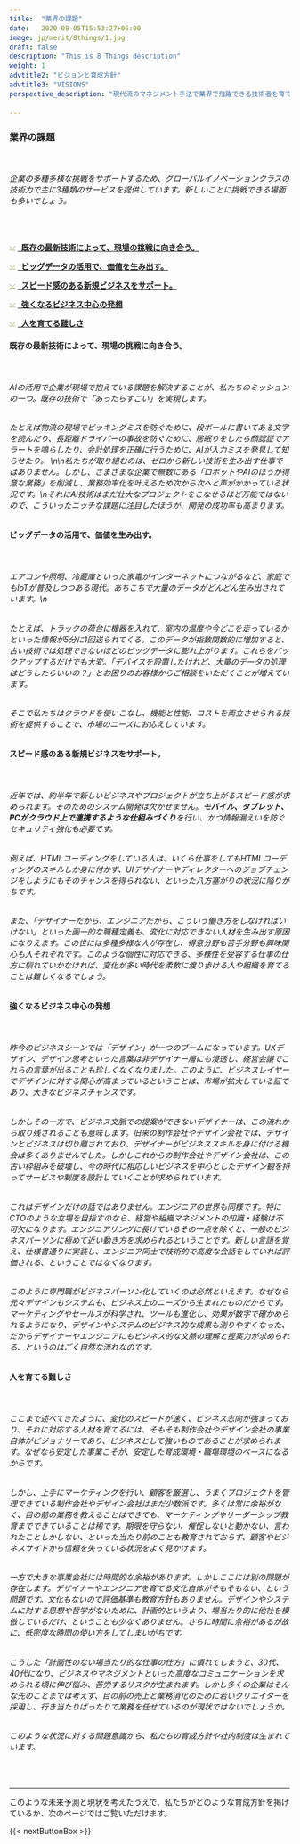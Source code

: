 ```yaml
---
title:  "業界の課題"
date:   2020-08-05T15:53:27+06:00
image: jp/merit/8things/1.jpg
draft: false
description: "This is 8 Things description"
weight: 1
advtitle2: "ビジョンと育成方針"
advtitle3: "VISIONS"
perspective_description: "現代流のマネジメント手法で業界で飛躍できる技術者を育てたい。\nアンダーズは世界中のIT技術を組み合わせて、日本とインドので企業が抱える課題と向き合ってきました。そんな当社の土台にある、ビジョンや育成方針をお伝えします。"

---
```


### **業界の課題**
&nbsp;
###### 企業の多種多様な挑戦をサポートするため、グローバルイノベーションクラスの技術力で主に3種類のサービスを提供しています。新しいことに挑戦できる場面も多いでしょう。
&nbsp;

![Image Not Available](../../ico_arw_page_anchor.webp) [**&nbsp; 既存の最新技術によって、現場の挑戦に向き合う。**](#既存の最新技術によって、現場の挑戦に向き合う。)

![Image Not Available](../../ico_arw_page_anchor.webp) [**&nbsp; ビッグデータの活用で、価値を生み出す。**](#ビッグデータの活用で、価値を生み出す。)

![Image Not Available](../../ico_arw_page_anchor.webp) [**&nbsp; スピード感のある新規ビジネスをサポート。**](#分業化と画一性の弊害)

![Image Not Available](../../ico_arw_page_anchor.webp) [**&nbsp; 強くなるビジネス中心の発想**](#強くなるビジネス中心の発想)

![Image Not Available](../../ico_arw_page_anchor.webp) [**&nbsp; 人を育てる難しさ**](#人を育てる難しさ)

#### **既存の最新技術によって、現場の挑戦に向き合う。**
&nbsp;
###### AIの活用で企業が現場で抱えている課題を解決することが、私たちのミッションの一つ。既存の技術で「あったらすごい」を実現します。
###### たとえば物流の現場でピッキングミスを防ぐために、段ボールに書いてある文字を読んだり、長距離ドライバーの事故を防ぐために、居眠りをしたら顔認証でアラートを鳴らしたり、会計処理を正確に行うために、AIが入力ミスを発見して知らせたり。 \n\n私たちが取り組むのは、ゼロから新しい技術を生み出す仕事ではありません。しかし、さまざまな企業で無数にある「ロボットやAIのほうが得意な業務」を削減し、業務効率化を叶えるため次から次へと声がかかっている状況です。\nそれにAI技術はまだ壮大なプロジェクトをこなせるほど万能ではないので、こういったニッチな課題に注目したほうが、開発の成功率も高まります。

#### **ビッグデータの活用で、価値を生み出す。**
&nbsp;
###### エアコンや照明、冷蔵庫といった家電がインターネットにつながるなど、家庭でもIoTが普及しつつある現代。あちこちで大量のデータがどんどん生み出されています。\n
###### たとえば、トラックの荷台に機器を入れて、室内の温度や今どこを走っているかといった情報が5分に1回送られてくる。このデータが指数関数的に増加すると、古い技術では処理できないほどのビッグデータに膨れ上がります。これらをバックアップするだけでも大変。「デバイスを設置したけれど、大量のデータの処理はどうしたらいいの？」とお困りのお客様からご相談をいただくことが増えています。
###### そこで私たちはクラウドを使いこなし、機能と性能、コストを両立させられる技術を提供することで、市場のニーズにお応えしています。
#### **スピード感のある新規ビジネスをサポート。**
&nbsp;
###### 近年では、約半年で新しいビジネスやプロジェクトが立ち上がるスピード感が求められます。そのためのシステム開発は欠かせません。**モバイル、タブレット、PCがクラウド上で連携するような仕組みづくり**を行い、かつ情報漏えいを防ぐセキュリティ強化も必要です。
###### 例えば、HTMLコーディングをしている人は、いくら仕事をしてもHTMLコーディングのスキルしか身に付かず、UIデザイナーやディレクターへのジョブチェンジをしようにもそのチャンスを得られない、といった八方塞がりの状況に陥りがちです。
###### また、「デザイナーだから、エンジニアだから、こういう働き方をしなければいけない」といった画一的な職種定義も、変化に対応できない人材を生み出す原因になりえます。この世には多種多様な人が存在し、得意分野も苦手分野も興味関心も人それぞれです。このような個性に対応できる、多様性を受容する仕事の仕方に馴れていかなければ、変化が多い時代を柔軟に渡り歩ける人や組織を育てることは難しくなるでしょう。

#### **強くなるビジネス中心の発想**
&nbsp;
###### 昨今のビジネスシーンでは「デザイン」が一つのブームになっています。UXデザイン、デザイン思考といった言葉は非デザイナー層にも浸透し、経営会議でこれらの言葉が出ることも珍しくなくなりました。このように、ビジネスレイヤーでデザインに対する関心が高まっているということは、市場が拡大している証であり、大きなビジネスチャンスです。
###### しかしその一方で、ビジネス文脈での提案ができないデザイナーは、この流れから取り残されることも意味します。旧来の制作会社やデザイン会社では、デザインとビジネスは切り離されており、デザイナーがビジネススキルを身に付ける機会は多くありませんでした。しかしこれからの制作会社やデザイン会社は、この古い枠組みを破壊し、今の時代に相応しいビジネスを中心としたデザイン観を持ってサービスや制度を設計していくことが求められています。
###### これはデザインだけの話ではありません。エンジニアの世界も同様です。特にCTOのような立場を目指すのなら、経営や組織マネジメントの知識・経験は不可欠になります。エンジニアリングに長けているその一点を除くと、一般のビジネスパーソンに極めて近い動き方を求められるということです。新しい言語を覚え、仕様書通りに実装し、エンジニア同士で技術的で高度な会話をしていれば評価される、ということではなくなります。
###### このように専門職がビジネスパーソン化していくのは必然といえます。なぜなら元々デザインもシステムも、ビジネス上のニーズから生まれたものだからです。マーケティングやセールスが科学され、ツールも進化し、効果が数字で確かめられるようになり、デザインやシステムのビジネス的な成果も測りやすくなった、だからデザイナーやエンジニアにもビジネス的な文脈の理解と提案力が求められる、というのはごく自然な流れなのです。

#### **人を育てる難しさ**
&nbsp;
###### ここまで述べてきたように、変化のスピードが速く、ビジネス志向が強まっており、それに対応する人材を育てるには、そもそも制作会社やデザイン会社の事業自体がビジョナリーであり、ビジネスとして強いものであることが求められます。なぜなら安定した事業こそが、安定した育成環境・職場環境のベースになるからです。
###### しかし、上手にマーケティングを行い、顧客を厳選し、うまくプロジェクトを管理できている制作会社やデザイン会社はまだ少数派です。多くは常に余裕がなく、目の前の業務を教えることはできても、マーケティングやリーダーシップ教育までできていることは稀です。期限を守らない、催促しないと動かない、言われたことしかしない、といった当たり前のことも教育されておらず、顧客やビジネスサイドから信頼を失っている状況をよく見かけます。
###### 一方で大きな事業会社には時間的な余裕があります。しかしここには別の問題が存在します。デザイナーやエンジニアを育てる文化自体がそもそもない、という問題です。文化もないので評価基準も教育方針もありません。デザインやシステムに対する思想や哲学がないために、計画的というより、場当たり的に他社を模倣しているだけ、ということも少なくありません。さらに時間に余裕があるが故に、低密度な時間の使い方をしてしまいがちです。
###### こうした「計画性のない場当たり的な仕事の仕方」に慣れてしまうと、30代、40代になり、ビジネスやマネジメントといった高度なコミュニケーションを求められる頃に伸び悩み、苦労するリスクが生まれます。しかし多くの企業はそんな先のことまでは考えず、目の前の売上と業務消化のために若いクリエイターを採用し、行き当たりばったりで業務を任せているのが現状ではないでしょうか。

###### このような状況に対する問題意識から、私たちの育成方針や社内制度は生まれています。
&nbsp;

---
このような未来予測と現状を考えたうえで、私たちがどのような育成方針を掲げているか、次のページではご覧いただけます。

{{< nextButtonBox >}}
